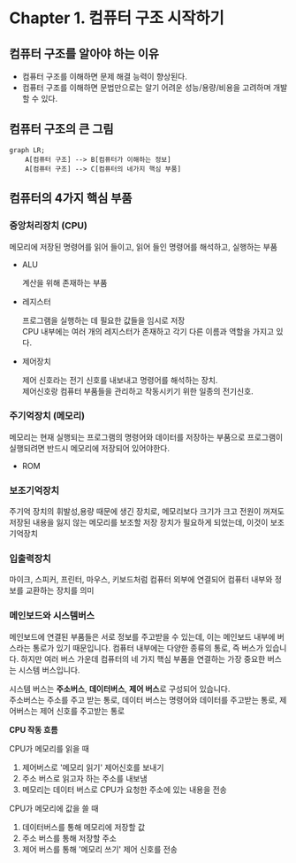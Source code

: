 # Chapter 1. 컴퓨터 구조 시작하기

## 컴퓨터 구조를 알아야 하는 이유
- 컴퓨터 구조를 이해하면 문제 해결 능력이 향상된다.
- 컴퓨터 구조를 이해하면 문법만으로는 알기 어려운 성능/용량/비용을 고려하며 개발할 수 있다.

## 컴퓨터 구조의 큰 그림

```mermaid
graph LR;
    A[컴퓨터 구조] --> B[컴퓨터가 이해하는 정보]
    A[컴퓨터 구조] --> C[컴퓨터의 네가지 핵심 부품]
```

## 컴퓨터의 4가지 핵심 부품
### 중앙처리장치 (CPU)
메모리에 저장된 명령어를 읽어 들이고, 읽어 들인 명령어를 해석하고, 실행하는 부품
- ALU

    계산을 위해 존재하는 부품
- 레지스터

    프로그램을 실행하는 데 필요한 값들을 임시로 저장 \
    CPU 내부에는 여러 개의 레지스터가 존재하고 각기 다른 이름과 역할을 가지고 있다.
- 제어장치

    제어 신호라는 전기 신호를 내보내고 명령어를 해석하는 장치.\
    제어신호랑 컴퓨터 부품들을 관리하고 작동시키기 위한 일종의 전기신호. 



### 주기억장치 (메모리)
메모리는 현재 실행되는 프로그램의 명령어와 데이터를 저장하는 부품으로 프로그램이 실행되려면 반드시 메모리에 저장되어 있어야한다.   
- ROM


### 보조기억장치
주기억 장치의 휘발성,용량 때문에 생긴 장치로, 메모리보다 크기가 크고 전원이 꺼져도 저장된 내용을 잃지 않는 메모리를 보조할 저장 장치가 필요하게 되었는데, 이것이 보조기억장치

### 입출력장치

마이크, 스피커, 프린터, 마우스, 키보드처럼 컴퓨터 외부에 연결되어 컴퓨터 내부와 정보를 교환하는 장치를 의미


### 메인보드와 시스템버스

메인보드에 연결된 부품들은 서로 정보를 주고받을 수 있는데, 이는 메인보드 내부에 버스라는 통로가 있기 때문입니다.
컴퓨터 내부에는 다양한 종류의 통로, 즉 버스가 있습니다. 하지만 여러 버스 가운데 컴퓨터의 네 가지 핵심 부품을 연결하는 가장 중요한 버스는 시스템 버스입니다.

시스템 버스는 **주소버스**, **데이터버스**, **제어 버스**로 구성되어 있습니다. \
주소버스는 주소를 주고 받는 통로, 데이터 버스는 명령어와 데이터를 주고받는 통로, 제어버스는 제어 신호를 주고받는 통로

**CPU 작동 흐름**

CPU가 메모리를 읽을 때
1. 제어버스로 '메모리 읽기' 제어신호를 보내기
2. 주소 버스로 읽고자 하는 주소를 내보냄
3. 메모리는 데이터 버스로 CPU가 요청한 주소에 있는 내용을 전송

CPU가 메모리에 값을 쓸 때

1. 데이터버스를 통해 메모리에 저장할 값
2. 주소 버스를 통해 저장할 주소
3. 제어 버스를 통해 '메모리 쓰기' 제어 신호를 전송

